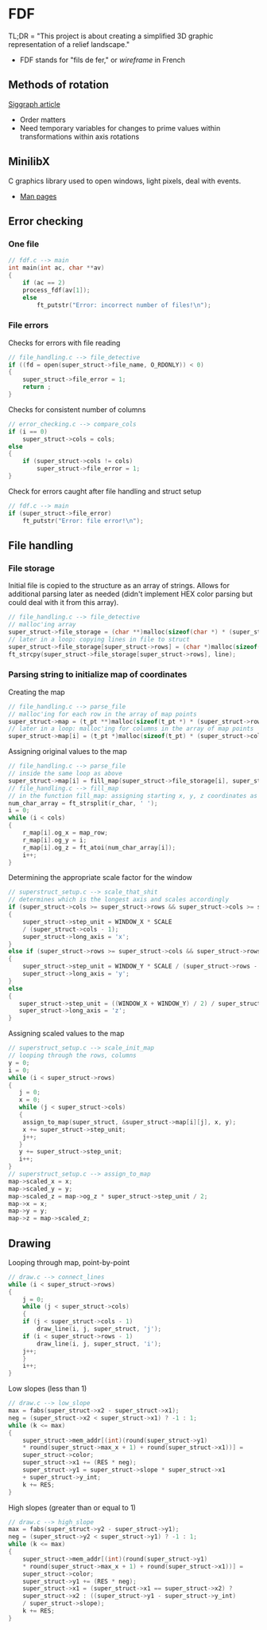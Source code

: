 # FDF

TL;DR = "This project is about creating a simplified 3D graphic representation of a relief landscape."
* FDF stands for "fils de fer," or _wireframe_ in French

## Methods of rotation

[Siggraph article](https://www.siggraph.org/education/materials/HyperGraph/modeling/mod_tran/3drota.htm)
* Order matters
* Need temporary variables for changes to prime values within transformations within axis rotations

## MinilibX

C graphics library used to open windows, light pixels, deal with events.
* [Man pages](https://github.com/tsetsefly/42-fdf/tree/master/minilibx_macos/man)

## Error checking
### One file
```c
// fdf.c --> main
int	main(int ac, char **av)
{
    if (ac == 2)
   	process_fdf(av[1]);
    else
    	ft_putstr("Error: incorrect number of files!\n");
```
### File errors
Checks for errors with file reading
```c
// file_handling.c --> file_detective
if ((fd = open(super_struct->file_name, O_RDONLY)) < 0)
{
    super_struct->file_error = 1;
    return ;
}
```
Checks for consistent number of columns
```c
// error_checking.c --> compare_cols
if (i == 0)
    super_struct->cols = cols;
else
{
    if (super_struct->cols != cols)
        super_struct->file_error = 1;
}
```
Check for errors caught after file handling and struct setup
```c
// fdf.c --> main
if (super_struct->file_error)
    ft_putstr("Error: file error!\n");
```
## File handling
### File storage
Initial file is copied to the structure as an array of strings. Allows for additional parsing later as needed (didn't implement HEX color parsing but could deal with it from this array).
```c
// file_handling.c --> file_detective
// malloc'ing array
super_struct->file_storage = (char **)malloc(sizeof(char *) * (super_struct->rows + 1));
// later in a loop: copying lines in file to struct
super_struct->file_storage[super_struct->rows] = (char *)malloc(sizeof(char) * (len + 1));
ft_strcpy(super_struct->file_storage[super_struct->rows], line);
```
### Parsing string to initialize map of coordinates
Creating the map
```c
// file_handling.c --> parse_file
// malloc'ing for each row in the array of map points
super_struct->map = (t_pt **)malloc(sizeof(t_pt *) * (super_struct->rows));
// later in a loop: malloc'ing for columns in the array of map points
super_struct->map[i] = (t_pt *)malloc(sizeof(t_pt) * (super_struct->cols));
```
Assigning original values to the map
```c
// file_handling.c --> parse_file
// inside the same loop as above
super_struct->map[i] = fill_map(super_struct->file_storage[i], super_struct->map[i], i, super_struct->cols);
// file_handling.c --> fill_map
// in the function fill_map: assigning starting x, y, z coordinates as og_x, og_y, og_z
num_char_array = ft_strsplit(r_char, ' ');
i = 0;
while (i < cols)
{
    r_map[i].og_x = map_row;
    r_map[i].og_y = i;
    r_map[i].og_z = ft_atoi(num_char_array[i]);
    i++;
}
```
Determining the appropriate scale factor for the window
```c
// superstruct_setup.c --> scale_that_shit
// determines which is the longest axis and scales accordingly
if (super_struct->cols >= super_struct->rows && super_struct->cols >= super_struct->z_delta)
{
    super_struct->step_unit = WINDOW_X * SCALE
	/ (super_struct->cols - 1);
    super_struct->long_axis = 'x';
}
else if (super_struct->rows >= super_struct->cols && super_struct->rows >= super_struct->z_delta)
{
    super_struct->step_unit = WINDOW_Y * SCALE / (super_struct->rows - 1);
    super_struct->long_axis = 'y';
}
else
{
   super_struct->step_unit = ((WINDOW_X + WINDOW_Y) / 2) / super_struct->z_delta;
   super_struct->long_axis = 'z';
}
```
Assigning scaled values to the map
```c
// superstruct_setup.c --> scale_init_map
// looping through the rows, columns
y = 0;
i = 0;
while (i < super_struct->rows)
{
   j = 0;
   x = 0;
   while (j < super_struct->cols)
   {
	assign_to_map(super_struct, &super_struct->map[i][j], x, y);
	x += super_struct->step_unit;
	j++;
   }
   y += super_struct->step_unit;
   i++;
}
// superstruct_setup.c --> assign_to_map
map->scaled_x = x;
map->scaled_y = y;
map->scaled_z = map->og_z * super_struct->step_unit / 2;
map->x = x;
map->y = y;
map->z = map->scaled_z;
```
## Drawing
Looping through map, point-by-point
```c
// draw.c --> connect_lines
while (i < super_struct->rows)
{
    j = 0;
    while (j < super_struct->cols)
    {
	if (j < super_struct->cols - 1)
	    draw_line(i, j, super_struct, 'j');
	if (i < super_struct->rows - 1)
	    draw_line(i, j, super_struct, 'i');
	j++;
    }
	i++;
}
```
Low slopes (less than 1)
```c
// draw.c --> low_slope
max = fabs(super_struct->x2 - super_struct->x1);
neg = (super_struct->x2 < super_struct->x1) ? -1 : 1;
while (k <= max)
{
    super_struct->mem_addr[(int)(round(super_struct->y1)
	* round(super_struct->max_x + 1) + round(super_struct->x1))] =
	super_struct->color;
    super_struct->x1 += (RES * neg);
    super_struct->y1 = super_struct->slope * super_struct->x1
	+ super_struct->y_int;
    k += RES;
}
```
High slopes (greater than or equal to 1)
```c
// draw.c --> high_slope
max = fabs(super_struct->y2 - super_struct->y1);
neg = (super_struct->y2 < super_struct->y1) ? -1 : 1;
while (k <= max)
{
    super_struct->mem_addr[(int)(round(super_struct->y1)
	* round(super_struct->max_x + 1) + round(super_struct->x1))] =
	super_struct->color;
    super_struct->y1 += (RES * neg);
    super_struct->x1 = (super_struct->x1 == super_struct->x2) ?
	super_struct->x2 : ((super_struct->y1 - super_struct->y_int)
	/ super_struct->slope);
    k += RES;
}
```
